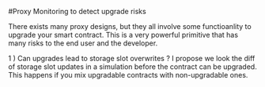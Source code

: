 #Proxy Monitoring to detect upgrade risks

There exists many proxy designs, but they all involve some functioanlity to upgrade your smart contract. This is a very powerful primitive that has many risks to the end user and the developer. 

1 ) Can upgrades lead to storage slot overwrites ? 
    I propose we look the diff of storage slot updates in a simulation before the contract can be upgraded.
    This happens if you mix upgradable contracts with non-upgradable ones.

